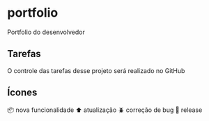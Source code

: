 # portfolio
Portfolio do desenvolvedor 

## Tarefas

O controle das tarefas desse projeto será realizado no GitHub

## Ícones

:package: nova funcionalidade
:arrow_up: atualização
:beetle: correção de bug
:checkered_flag: release